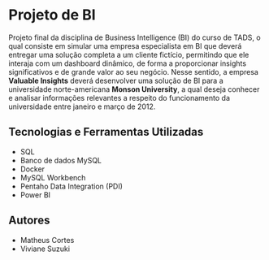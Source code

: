 # Projeto de BI

Projeto final da disciplina de Business Intelligence (BI) do curso de TADS, o qual consiste em simular uma empresa especialista em BI que deverá entregar uma solução completa a um cliente fictício, permitindo que
ele interaja com um dashboard dinâmico, de forma a proporcionar insights significativos e de grande valor ao seu negócio. Nesse sentido, a empresa **Valuable Insights** deverá desenvolver uma solução de BI para a
universidade norte-americana **Monson University**, a qual deseja conhecer e analisar informações relevantes a respeito do funcionamento da universidade entre janeiro e março de 2012.

## Tecnologias e Ferramentas Utilizadas
- SQL
- Banco de dados MySQL
- Docker
- MySQL Workbench
- Pentaho Data Integration (PDI)
- Power BI

## Autores
- Matheus Cortes
- Viviane Suzuki
